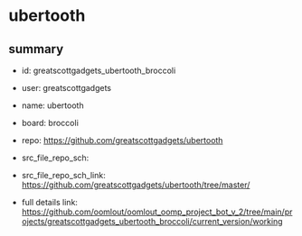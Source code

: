 # ubertooth
 
## summary 
* id: greatscottgadgets_ubertooth_broccoli
* user: greatscottgadgets
* name: ubertooth
* board: broccoli
* repo: https://github.com/greatscottgadgets/ubertooth



* src_file_repo_sch: 
* src_file_repo_sch_link: https://github.com/greatscottgadgets/ubertooth/tree/master/
* full details link: https://github.com/oomlout/oomlout_oomp_project_bot_v_2/tree/main/projects/greatscottgadgets_ubertooth_broccoli/current_version/working  







